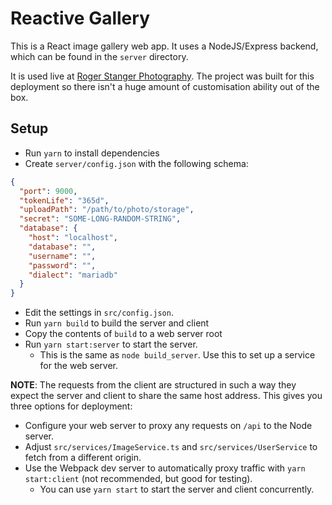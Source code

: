 # Reactive Gallery

This is a React image gallery web app. It uses a NodeJS/Express backend, which can be found in the `server` directory.

It is used live at [Roger Stanger Photography](https://rstanger.co.uk). 
The project was built for this deployment so there isn't a huge amount of customisation ability out of the box.

## Setup

- Run `yarn` to install dependencies
- Create `server/config.json` with the following schema:

```json
{
  "port": 9000,
  "tokenLife": "365d",
  "uploadPath": "/path/to/photo/storage",
  "secret": "SOME-LONG-RANDOM-STRING",
  "database": {
    "host": "localhost",
    "database": "",
    "username": "",
    "password": "",
    "dialect": "mariadb"
  }
}
```

- Edit the settings in `src/config.json`.
- Run `yarn build` to build the server and client
- Copy the contents of `build` to a web server root
- Run `yarn start:server` to start the server. 
    - This is the same as `node build_server`. Use this to set up a service for the web server.

**NOTE**: The requests from the client are structured in such a way they expect the server and client to share the same host address.
This gives you three options for deployment:
    
   - Configure your web server to proxy any requests on `/api` to the Node server.
   - Adjust `src/services/ImageService.ts` and `src/services/UserService` to fetch from a different origin.
   - Use the Webpack dev server to automatically proxy traffic with `yarn start:client` (not recommended, but good for testing).
        - You can use `yarn start` to start the server and client concurrently. 
